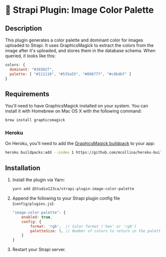 # 🎨 Strapi Plugin: Image Color Palette

## Description
This plugin generates a color palette and dominant color for images uploaded to Strapi. It uses GraphicsMagick to extract the colors from the image after it's uploaded, and stores them in the database schema. When queried, it looks like this:

```javascript
colors: {
  dominant: "#30302f",
  palette: [ "#111110", "#535a55", "#898777", "#c0bdbf" ]
}
```

## Requirements
You'll need to have GraphicsMagick installed on your system. You can install it with Homebrew on Mac OS X with the following command:

```bash
brew install graphicsmagick
```
### Heroku
On Heroku, you'll need to add the [GraphicsMagick buildpack](https://github.com/mcollina/heroku-buildpack-graphicsmagick) to your app:

```bash
heroku buildpacks:add --index 1 https://github.com/mcollina/heroku-buildpack-graphicsmagick.git
```

## Installation
1. Install the plugin via Yarn:

    ```bash
    yarn add @Studio123ca/strapi-plugin-image-color-palette
    ```

2. Append the following to your Strapi plugin config file (`config/plugins.js`):

    ```javascript
    "image-color-palette": {
        enabled: true,
        config: {
            format: 'rgb',  // Color format ('hex' or 'rgb')
            paletteSize: 5, // Number of colors to return in the palette (Between 1 and 8)
        }
    }
    ```

3. Restart your Strapi server.